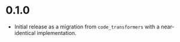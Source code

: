 # 0.1.0

- Initial release as a migration from `code_transformers` with a near-identical
  implementation.
